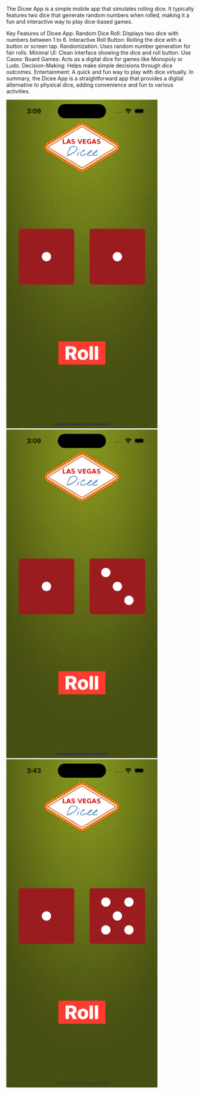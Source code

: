 The Dicee App is a simple mobile app that simulates rolling dice. It typically features two dice that generate random numbers when rolled, making it a fun and interactive way to play dice-based games.

Key Features of Dicee App:
Random Dice Roll: Displays two dice with numbers between 1 to 6.
Interactive Roll Button: Rolling the dice with a button or screen tap.
Randomization: Uses random number generation for fair rolls.
Minimal UI: Clean interface showing the dice and roll button.
Use Cases:
Board Games: Acts as a digital dice for games like Monopoly or Ludo.
Decision-Making: Helps make simple decisions through dice outcomes.
Entertainment: A quick and fun way to play with dice virtually.
In summary, the Dicee App is a straightforward app that provides a digital alternative to physical dice, adding convenience and fun to various activities.


<img src="Dicee.png" width="400"> <img src="Dicee1.png" width="400">
<img src="Dicee2.png" width="400">

